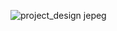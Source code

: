 ![project_design jepeg](https://user-images.githubusercontent.com/97152231/154507771-8f603c4e-ed89-476c-b9b8-358d0cb21244.jpeg)
